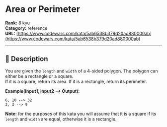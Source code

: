 # Area or Perimeter

**Rank:** 8 kyu  
**Category:** reference  
**URL:** [https://www.codewars.com/kata/5ab6538b379d20ad880000ab](https://www.codewars.com/kata/5ab6538b379d20ad880000ab)

---

## 📝 Description

You are given the `length` and `width` of a 4-sided polygon. The polygon can either be a rectangle or a square.  
If it is a square, return its area. If it is a rectangle, return its perimeter.

**Example(Input1, Input2 --> Output):**
```
6, 10 --> 32
3, 3 --> 9
```

**Note:** for the purposes of this kata you will assume that it is a square if its `length` and `width` are equal, otherwise it is a rectangle.
